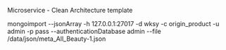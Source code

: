Microservice - Clean Architecture template

mongoimport --jsonArray -h 127.0.0.1:27017 -d wksy -c origin_product -u admin -p pass --authenticationDatabase admin --file /data/json/meta_All_Beauty-1.json
